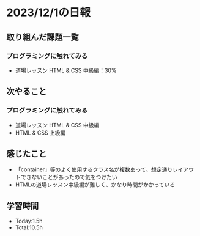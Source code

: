 # 2023/12/1の日報

## 取り組んだ課題一覧
### プログラミングに触れてみる
  - 道場レッスン HTML & CSS 中級編：30%

## 次やること
### プログラミングに触れてみる
  - 道場レッスン HTML & CSS 中級編
  - HTML & CSS 上級編

## 感じたこと
  - 「container」等のよく使用するクラス名が複数あって、想定通りレイアウトできないことがあったので気をつけたい
  - HTMLの道場レッスン中級編が難しく、かなり時間がかかっている

## 学習時間
  - Today:1.5h
  - Total:10.5h
